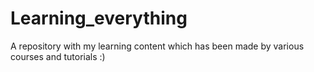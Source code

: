 # Learning_everything
A repository with my learning content which has been made by various courses and tutorials :)
